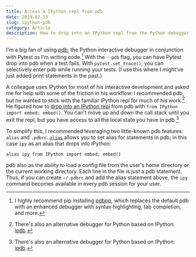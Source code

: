```yaml
---
title: Access a IPython repl from pdb
date: 2019-02-13
slug: ipython-pdb
category: Article
description: How to drop into an IPython repl from the Python debugger
---
```


I'm a big fan of using [pdb](https://docs.python.org/3/library/pdb.html), the Python interactive debugger in conjunction with Pytest as I'm writing code.[^pdbpp] With the `--pdb` flag, you can have Pytest drop into pdb when a test fails. With `pytest.set_trace()`, you can selectively enter pdb while running your tests. (I use this where I might've just added print statements in the past.)

A colleague uses IPython for most of his interactive development and asked me for help with some of the friction in his workflow. I recommended pdb, but he wanted to stick with the familiar IPython repl for much of his work.[^ipdb] He figured how to [drop into an IPython repl](https://ipython.readthedocs.io/en/stable/interactive/reference.html#embedding) from pdb with `from IPython import embed; embed()`. You can't move up and down the call stack until you exit the repl, but you have access to all the local state you have in pdb.[^ipdb]

To simplify this, I recommended leveraging two little-known pdb features: `alias` and `.pdbrc`. [`alias`](https://docs.python.org/3/library/pdb.html#debugger-aliases) allows you to set alias for statements in pdb; in this case `ipy` as an alias that drops into IPython:

```
alias ipy from IPython import embed; embed()
```

pdb also as the ability to load a config file from the user's home directory or the current working directory. Each line in the file is just a pdb statement. Thus, if you can create `~/.pdbrc` and add the alias statement above, the `ipy` command becomes available in every pdb session for your user.

[^pdbpp]: I highly recommend pip installing [pdbpp](https://pypi.org/project/pdbpp/), which replaces the default pdb with an enhanced debugger with syntax highlighting, tab completion, and more.
[^ipdb]: There's also an alternative debugger for Python based on IPython: [ipdb](https://pypi.org/project/ipdb/).
